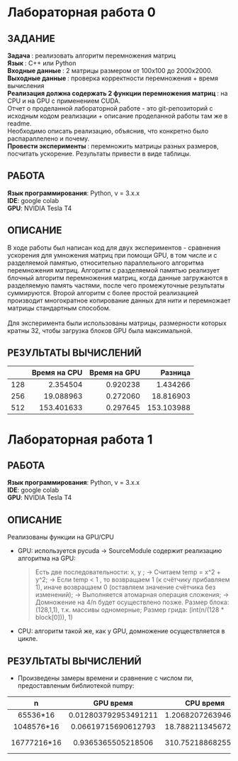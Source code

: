 # Лабораторная работа 0

## ЗАДАНИЕ
<b> Задача </b>: реализовать алгоритм перемножения матриц <br>
<b> Язык </b>: C++ или Python <br>
<b> Входные данные </b>: 2 матрицы размером от 100х100 до 2000х2000. <br>
<b> Выходные данные </b>: проверка корректности перемножения + время вычисления <br>
<b> Реализация должна содержать 2 функции перемножения матриц </b>: на CPU и на GPU с применением CUDA. <br>
Отчет о проделанной лабораторной работе - это git-репозиторий с исходным кодом реализации + описание проделанной работы там же в readme. <br>
Необходимо описать реализацию, объяснив, что конкретно было распараллелено и почему.  <br>
<b>Провести эксперименты </b>: перемножить матрицы разных размеров, посчитать ускорение. Результаты привести в виде таблицы. <br>

## РАБОТА
<b>Язык программирования</b>: Python, v = 3.x.x <br>
<b>IDE</b>: google colab <br>
<b>GPU</b>: NVIDIA Tesla T4 <br>

## ОПИСАНИЕ
В ходе работы был написан код для двух экспериментов - сравнения ускорения для умножения матриц при помощи GPU, в том числе и с разделяемой памятью, относительно параллельного алгоритма перемножения матриц. Алгоритм с разделяемой памятью реализует блочный алгоритм перемножения матриц, когда данные загружаются в разделяемую память частями, после чего промежуточные результаты суммируются. Второй алгоритм с более простой реализацией производит многократное копирование данных для нити и перемножает матрицы стандартным способом.
<br><br>
Для эксперимента были использованы матрицы, размерности которых кратны 32, чтобы загрузка блоков GPU была максимальной.

## РЕЗУЛЬТАТЫ ВЫЧИСЛЕНИЙ

|     | Время на CPU | Время на GPU |    Разница |
|----:|-------------:|-------------:|-----------:|
| 128 |     2.354504 |     0.920238 |   1.434266 |
| 256 |    19.088963 |     0.272060 |  18.816903 |
| 512 |   153.401633 |     0.297645 | 153.103988 |

# Лабораторная работа 1

## РАБОТА
<b>Язык программирования</b>: Python, v = 3.x.x <br>
<b>IDE</b>: google colab <br>
<b>GPU</b>: NVIDIA Tesla T4 <br>

## ОПИСАНИЕ

Реализованы функции на GPU/CPU
* GPU: используется pycuda -> SourceModule содержит реализацию алгоритма на GPU:
   > Есть две последовательности: x, y ; -> 
   > Считаем temp = x^2 + y^2; -> 
   > Если temp < 1 , то возвращаем 1 (к счётчику прибавляем 1), иначе возвращаем 0 (оставляем значение счётчика без изменений); -> 
   > Выполняется атомарная операция сложения; ->
   > Домножение на 4/n будет осуществлено позже.
   > Размер блока: (128,1,1), т.к. массивы одномерные;
   > Размер грида: (int(n/(128 * block[0])), 1)
* CPU: алгоритм такой же, как у GPU, домножение осуществляется в цикле.

## РЕЗУЛЬТАТЫ ВЫЧИСЛЕНИЙ

* Произведены замеры времени и сравнение с числом пи, предоставленым библиотекой numpy:

|      n      |       GPU время      |      CPU время     |      Ускорение     |    Полученное Pi   | Сравнение с Pi из NumPy |
|:-----------:|:--------------------:|:------------------:|:------------------:|:------------------:|:-----------------------:|
| 65536*16    | 0.012803792953491211 | 1.2068207263946533 |  94.25493920265163 | 3.1400413513183594 |    0.001551302271433741 |
| 1048576*16  |  0.06619715690612793 | 18.788211345672607 |  283.8220283737498 | 3.1419284343719482 |   0.0003357807821551262 |
| 16777216*16 |   0.9365365505218506 | 310.75218868255615 | 331.80999557294473 | 3.1415703296661377 |  2.2323923655420685e-05 |
